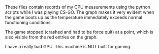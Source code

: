 These files contain records of my CPU measurements using the python scripts while I was playing CS-GO.
The graph makes it very evident when the game boots up as the temperature immediately exceeds normal functioning conditions. 

The game stopped (crashed and had to be force quit) at a point, which is also visible from the red entries on the graph. 




I have a really bad GPU. This machine is NOT built for gaming. 
